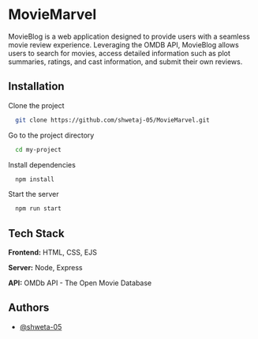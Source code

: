 
# MovieMarvel

MovieBlog is a web application designed to provide users with a seamless movie review experience. Leveraging the OMDB API, MovieBlog allows users to search for movies, access detailed information such as plot summaries, ratings, and cast information, and submit their own reviews.
## Installation

Clone the project

```bash
  git clone https://github.com/shwetaj-05/MovieMarvel.git
```

Go to the project directory

```bash
  cd my-project
```

Install dependencies

```bash
  npm install
```

Start the server

```bash
  npm run start
```


## Tech Stack

**Frontend:** HTML, CSS, EJS

**Server:** Node, Express

**API:**    OMDb API - The Open Movie Database


## Authors

- [@shweta-05](https://github.com/shwetaj-05)

